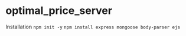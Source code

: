 # optimal_price_server

Installation
```npm init -y```
```npm install express mongoose body-parser ejs```
